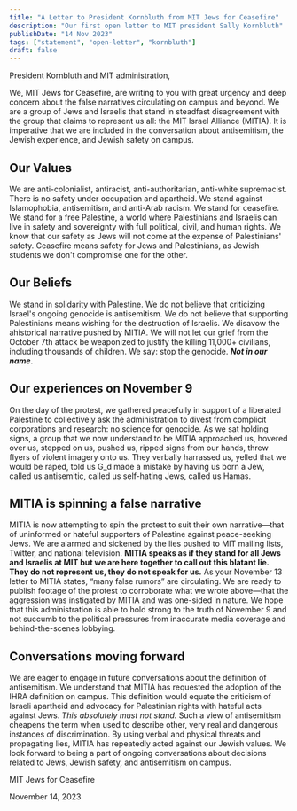 ```yaml
---
title: "A Letter to President Kornbluth from MIT Jews for Ceasefire"
description: "Our first open letter to MIT president Sally Kornbluth"
publishDate: "14 Nov 2023"
tags: ["statement", "open-letter", "kornbluth"]
draft: false
---
```


President Kornbluth and MIT administration,

We, MIT Jews for Ceasefire, are writing to you with great urgency and deep concern about the false narratives circulating on campus and beyond. We are a group of Jews and Israelis that stand in steadfast disagreement with the group that claims to represent us all: the MIT Israel Alliance (MITIA). It is imperative that we are included in the conversation about antisemitism, the Jewish experience, and Jewish safety on campus.

## Our Values

We are anti-colonialist, antiracist, anti-authoritarian, anti-white supremacist. There is no safety under occupation and apartheid. We stand against Islamophobia, antisemitism, and anti-Arab racism. We stand for ceasefire. We stand for a free Palestine, a world where Palestinians and Israelis can live in safety and sovereignty with full political, civil, and human rights. We know that our safety as Jews will not come at the expense of Palestinians' safety. Ceasefire means safety for Jews and Palestinians, as Jewish students we don't compromise one for the other.

## Our Beliefs

We stand in solidarity with Palestine. We do not believe that criticizing Israel's ongoing genocide is antisemitism. We do not believe that supporting Palestinians means wishing for the destruction of Israelis. We disavow the ahistorical narrative pushed by MITIA. We will not let our grief from the October 7th attack be weaponized to justify the killing 11,000+ civilians, including thousands of children. We say: stop the genocide. **_Not in our name_**.

## Our experiences on November 9

On the day of the protest, we gathered peacefully in support of a liberated Palestine to collectively ask the administration to divest from complicit corporations and research: no science for genocide. As we sat holding signs, a group that we now understand to be MITIA approached us, hovered over us, stepped on us, pushed us, ripped signs from our hands, threw flyers of violent imagery onto us. They verbally harrassed us, yelled that we would be raped, told us G_d made a mistake by having us born a Jew, called us antisemitic, called us self-hating Jews, called us Hamas.

## MITIA is spinning a false narrative

MITIA is now attempting to spin the protest to suit their own narrative—that of uninformed or hateful supporters of Palestine against peace-seeking Jews. We are alarmed and sickened by the lies pushed to MIT mailing lists, Twitter, and national television. **MITIA speaks as if they stand for all Jews and Israelis at MIT but we are here together to call out this blatant lie. They do not represent us, they do not speak for us.** As your November 13 letter to MITIA states, “many false rumors” are circulating. We are ready to publish footage of the protest to corroborate what we wrote above—that the aggression was instigated by MITIA and was one-sided in nature. We hope that this administration is able to hold strong to the truth of November 9 and not succumb to the political pressures from inaccurate media coverage and behind-the-scenes lobbying.

## Conversations moving forward

We are eager to engage in future conversations about the definition of antisemitism. We understand that MITIA has requested the adoption of the IHRA definition on campus. This definition would equate the criticism of Israeli apartheid and advocacy for Palestinian rights with hateful acts against Jews. _This absolutely must not stand._ Such a view of antisemitism cheapens the term when used to describe other, very real and dangerous instances of discrimination. By using verbal and physical threats and propagating lies, MITIA has repeatedly acted against our Jewish values. We look forward to being a part of ongoing conversations about decisions related to Jews, Jewish safety, and antisemitism on campus.

MIT Jews for Ceasefire

November 14, 2023
